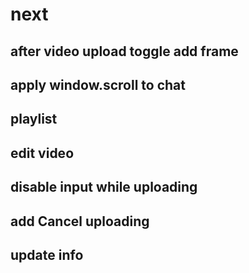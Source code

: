

# next 

## after video upload toggle add frame
## apply window.scroll to chat
## playlist
## edit video
## disable input while uploading
## add Cancel uploading 
## update info